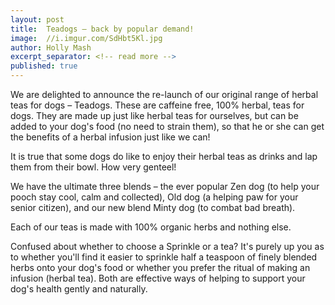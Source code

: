 ```yaml
---
layout: post
title:  Teadogs – back by popular demand!
image:  //i.imgur.com/SdHbt5Kl.jpg
author: Holly Mash
excerpt_separator: <!-- read more -->
published: true
---
```

We are delighted to announce the re-launch of our original range of herbal teas for dogs – Teadogs. These are caffeine free, 100% herbal, teas for dogs. They are made up just like herbal teas for ourselves, but can be added to your dog's food (no need to strain them), so that he or she can get the benefits of a herbal infusion just like we can! <!-- read more -->

It is true that some dogs do like to enjoy their herbal teas as drinks and lap them from their bowl. How very genteel!

We have the ultimate three blends – the ever popular Zen dog (to help your pooch stay cool, calm and collected), Old dog (a helping paw for your senior citizen), and our new blend Minty dog (to combat bad breath). 

Each of our teas is made with 100% organic herbs and nothing else.

Confused about whether to choose a Sprinkle or a tea? It's purely up you as to whether you'll find it easier to sprinkle half a teaspoon of finely blended herbs onto your dog's food or whether you prefer the ritual of making an infusion (herbal tea). Both are effective ways of helping to support your dog's health gently and naturally. 

